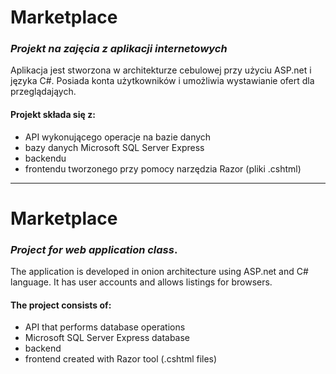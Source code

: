 # Marketplace
### _Projekt na zajęcia z aplikacji internetowych_

Aplikacja jest stworzona w architekturze cebulowej przy użyciu ASP.net i języka C#. Posiada konta użytkowników i umożliwia wystawianie ofert dla przeglądająych.

#### Projekt składa się z:
- API wykonującego operacje na bazie danych
- bazy danych Microsoft SQL Server Express
- backendu
- frontendu tworzonego przy pomocy narzędzia Razor (pliki .cshtml)

----
# Marketplace
### _Project for web application class_.

The application is developed in onion architecture using ASP.net and C# language. It has user accounts and allows listings for browsers.

#### The project consists of:
- API that performs database operations
- Microsoft SQL Server Express database
- backend
- frontend created with Razor tool (.cshtml files)
